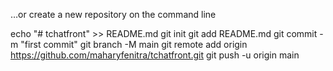 



…or create a new repository on the command line

echo "# tchatfront" >> README.md
git init
git add README.md
git commit -m "first commit"
git branch -M main
git remote add origin https://github.com/maharyfenitra/tchatfront.git
git push -u origin main